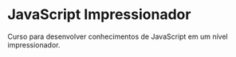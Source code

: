 # JavaScript Impressionador

Curso para desenvolver conhecimentos de JavaScript em um nível impressionador.
